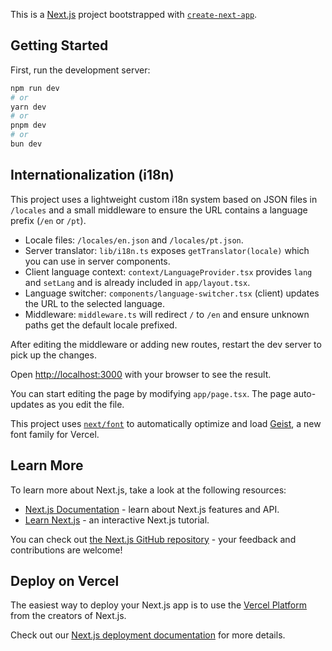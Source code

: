 This is a [Next.js](https://nextjs.org) project bootstrapped with [`create-next-app`](https://nextjs.org/docs/app/api-reference/cli/create-next-app).

## Getting Started

First, run the development server:

```bash
npm run dev
# or
yarn dev
# or
pnpm dev
# or
bun dev
```

## Internationalization (i18n)

This project uses a lightweight custom i18n system based on JSON files in `/locales` and a small middleware to ensure the URL contains a language prefix (`/en` or `/pt`).

- Locale files: `/locales/en.json` and `/locales/pt.json`.
- Server translator: `lib/i18n.ts` exposes `getTranslator(locale)` which you can use in server components.
- Client language context: `context/LanguageProvider.tsx` provides `lang` and `setLang` and is already included in `app/layout.tsx`.
- Language switcher: `components/language-switcher.tsx` (client) updates the URL to the selected language.
- Middleware: `middleware.ts` will redirect `/` to `/en` and ensure unknown paths get the default locale prefixed.

After editing the middleware or adding new routes, restart the dev server to pick up the changes.

Open [http://localhost:3000](http://localhost:3000) with your browser to see the result.

You can start editing the page by modifying `app/page.tsx`. The page auto-updates as you edit the file.

This project uses [`next/font`](https://nextjs.org/docs/app/building-your-application/optimizing/fonts) to automatically optimize and load [Geist](https://vercel.com/font), a new font family for Vercel.

## Learn More

To learn more about Next.js, take a look at the following resources:

- [Next.js Documentation](https://nextjs.org/docs) - learn about Next.js features and API.
- [Learn Next.js](https://nextjs.org/learn) - an interactive Next.js tutorial.

You can check out [the Next.js GitHub repository](https://github.com/vercel/next.js) - your feedback and contributions are welcome!

## Deploy on Vercel

The easiest way to deploy your Next.js app is to use the [Vercel Platform](https://vercel.com/new?utm_medium=default-template&filter=next.js&utm_source=create-next-app&utm_campaign=create-next-app-readme) from the creators of Next.js.

Check out our [Next.js deployment documentation](https://nextjs.org/docs/app/building-your-application/deploying) for more details.

